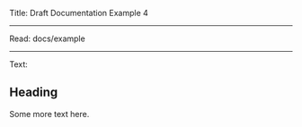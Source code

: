 Title: Draft Documentation Example 4

----

Read: docs/example

----

Text:

## Heading

Some more text here.